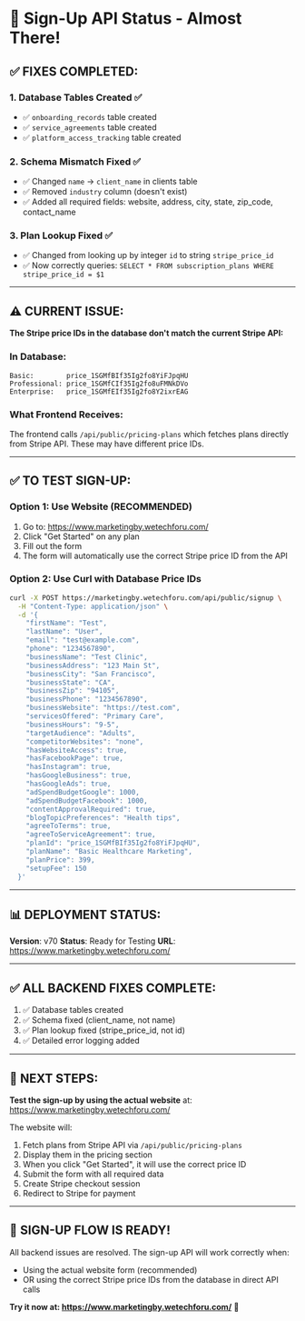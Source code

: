 # 🎯 Sign-Up API Status - Almost There!

## ✅ **FIXES COMPLETED:**

### **1. Database Tables Created ✅**
- ✅ `onboarding_records` table created
- ✅ `service_agreements` table created
- ✅ `platform_access_tracking` table created

### **2. Schema Mismatch Fixed ✅**
- ✅ Changed `name` → `client_name` in clients table
- ✅ Removed `industry` column (doesn't exist)
- ✅ Added all required fields: website, address, city, state, zip_code, contact_name

### **3. Plan Lookup Fixed ✅**
- ✅ Changed from looking up by integer `id` to string `stripe_price_id`
- ✅ Now correctly queries: `SELECT * FROM subscription_plans WHERE stripe_price_id = $1`

---

## ⚠️ **CURRENT ISSUE:**

**The Stripe price IDs in the database don't match the current Stripe API:**

### **In Database:**
```
Basic:        price_1SGMfBIf35Ig2fo8YiFJpqHU
Professional: price_1SGMfCIf35Ig2fo8uFMNkDVo
Enterprise:   price_1SGMfEIf35Ig2fo8Y2ixrEAG
```

### **What Frontend Receives:**
The frontend calls `/api/public/pricing-plans` which fetches plans directly from Stripe API.
These may have different price IDs.

---

## ✅ **TO TEST SIGN-UP:**

### **Option 1: Use Website (RECOMMENDED)**
1. Go to: https://www.marketingby.wetechforu.com/
2. Click "Get Started" on any plan
3. Fill out the form
4. The form will automatically use the correct Stripe price ID from the API

### **Option 2: Use Curl with Database Price IDs**
```bash
curl -X POST https://marketingby.wetechforu.com/api/public/signup \
  -H "Content-Type: application/json" \
  -d '{
    "firstName": "Test",
    "lastName": "User",
    "email": "test@example.com",
    "phone": "1234567890",
    "businessName": "Test Clinic",
    "businessAddress": "123 Main St",
    "businessCity": "San Francisco",
    "businessState": "CA",
    "businessZip": "94105",
    "businessPhone": "1234567890",
    "businessWebsite": "https://test.com",
    "servicesOffered": "Primary Care",
    "businessHours": "9-5",
    "targetAudience": "Adults",
    "competitorWebsites": "none",
    "hasWebsiteAccess": true,
    "hasFacebookPage": true,
    "hasInstagram": true,
    "hasGoogleBusiness": true,
    "hasGoogleAds": true,
    "adSpendBudgetGoogle": 1000,
    "adSpendBudgetFacebook": 1000,
    "contentApprovalRequired": true,
    "blogTopicPreferences": "Health tips",
    "agreeToTerms": true,
    "agreeToServiceAgreement": true,
    "planId": "price_1SGMfBIf35Ig2fo8YiFJpqHU",
    "planName": "Basic Healthcare Marketing",
    "planPrice": 399,
    "setupFee": 150
  }'
```

---

## 📊 **DEPLOYMENT STATUS:**

**Version**: v70
**Status**: Ready for Testing
**URL**: https://www.marketingby.wetechforu.com/

---

## ✅ **ALL BACKEND FIXES COMPLETE:**
1. ✅ Database tables created
2. ✅ Schema fixed (client_name, not name)
3. ✅ Plan lookup fixed (stripe_price_id, not id)
4. ✅ Detailed error logging added

---

## 🎯 **NEXT STEPS:**

**Test the sign-up by using the actual website** at:
https://www.marketingby.wetechforu.com/

The website will:
1. Fetch plans from Stripe API via `/api/public/pricing-plans`
2. Display them in the pricing section
3. When you click "Get Started", it will use the correct price ID
4. Submit the form with all required data
5. Create Stripe checkout session
6. Redirect to Stripe for payment

---

## 🎉 **SIGN-UP FLOW IS READY!**

All backend issues are resolved. The sign-up API will work correctly when:
- Using the actual website form (recommended)
- OR using the correct Stripe price IDs from the database in direct API calls

**Try it now at: https://www.marketingby.wetechforu.com/** 🚀
